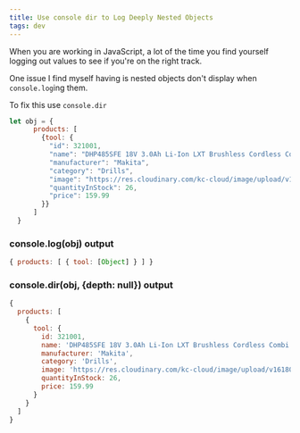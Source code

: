 ```yaml
---
title: Use console dir to Log Deeply Nested Objects
tags: dev
---
```


When you are working in JavaScript, a lot of the time you find yourself logging out values to see if you're on the right track.

One issue I find myself having is nested objects don't display when `console.log`ing them.

To fix this use `console.dir`

```js
let obj = {
      products: [
        {tool: {
          "id": 321001,
          "name": "DHP485SFE 18V 3.0Ah Li-Ion LXT Brushless Cordless Combi Drill (",
          "manufacturer": "Makita",
          "category": "Drills",
          "image": "https://res.cloudinary.com/kc-cloud/image/upload/v1618064911/vue-fundamentals/ae235_pn5koq.jpg",
          "quantityInStock": 26,
          "price": 159.99
        }}
      ]
  }
```

### console.log(obj) output

```js
{ products: [ { tool: [Object] } ] }
```

### console.dir(obj, {depth: null}) output

```js
{
  products: [
    {
      tool: {
        id: 321001,
        name: 'DHP485SFE 18V 3.0Ah Li-Ion LXT Brushless Cordless Combi Drill (',
        manufacturer: 'Makita',
        category: 'Drills',
        image: 'https://res.cloudinary.com/kc-cloud/image/upload/v1618064911/vue-fundamentals/ae235_pn5koq.jpg',
        quantityInStock: 26,
        price: 159.99
      }
    }
  ]
}
```